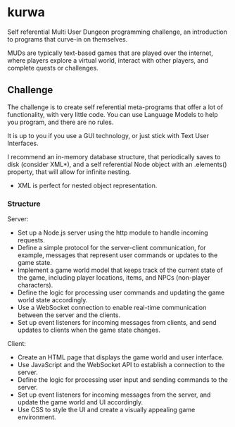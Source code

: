 # kurwa
Self referential Multi User Dungeon programming challenge, an introduction to programs that curve-in on themselves.

MUDs are typically text-based games that are played over the internet, where players explore a virtual world, interact with other players, and complete quests or challenges.

## Challenge

The challenge is to create self referential meta-programs that offer a lot of functionality, with very little code.
You can use Language Models to help you program, and there are no rules.

It is up to you if you use a GUI technology, or just stick with Text User Interfaces.

I recommend an in-memory database structure, that periodically saves to disk (consider XML*),
and a self referential Node object with an .elements() property, that will allow for infinite nesting.

* XML is perfect for nested object representation.

### Structure

Server:

- Set up a Node.js server using the http module to handle incoming requests.
- Define a simple protocol for the server-client communication, for example, messages that represent user commands or updates to the game state.
- Implement a game world model that keeps track of the current state of the game, including player locations, items, and NPCs (non-player characters).
- Define the logic for processing user commands and updating the game world state accordingly.
- Use a WebSocket connection to enable real-time communication between the server and the clients.
- Set up event listeners for incoming messages from clients, and send updates to clients when the game state changes.

Client:

- Create an HTML page that displays the game world and user interface.
- Use JavaScript and the WebSocket API to establish a connection to the server.
- Define the logic for processing user input and sending commands to the server.
- Set up event listeners for incoming messages from the server, and update the game world and UI accordingly.
- Use CSS to style the UI and create a visually appealing game environment.
